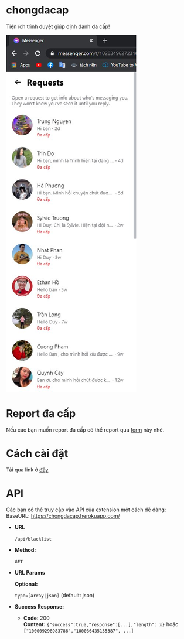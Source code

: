 # chongdacap

Tiện ích trình duyệt giúp định danh đa cấp!

![showcase](https://github.com/phamleduy04/chongdacap/blob/main/assets/showcase.jpg?raw=true)

# Report đa cấp

Nếu các bạn muốn report đa cấp có thể report qua [form](https://forms.gle/ZFtebEJUkFPydcDj9) này nhé.

# Cách cài đặt
Tải qua link ở [đây](https://chrome.google.com/webstore/detail/chongdacap/joiiiinfpglkgklohagocnhfphajbamm)

# API
Các bạn có thể truy cập vào API của extension một cách dễ dàng:
BaseURL: https://chongdacap.herokuapp.com/

-   **URL**
    
	   `/api/blacklist`
    
-   **Method:**
    
    `GET` 
    
-   **URL Params**
    
    **Optional:**
    
    `type=[array|json]` (default: json)
        
-   **Success Response:**
    
    -   **Code:**  200  
        **Content:**  `{"success":true,"response":[...],"length": x}` hoặc `["100009298983786","100036435135387", ...]`
